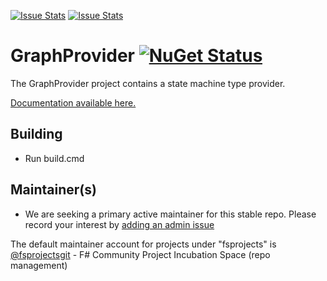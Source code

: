 [![Issue Stats](http://issuestats.com/github/fsprojects/GraphProvider/badge/issue)](http://issuestats.com/github/fsprojects/GraphProvider)
[![Issue Stats](http://issuestats.com/github/fsprojects/GraphProvider/badge/pr)](http://issuestats.com/github/fsprojects/GraphProvider)


GraphProvider [![NuGet Status](http://img.shields.io/nuget/v/GraphProvider.svg?style=flat)](https://www.nuget.org/packages/GraphProvider/)
===========================

The GraphProvider project contains a state machine type provider.

<a href="http://fsprojects.github.io/GraphProvider" target="_blank">Documentation available here.</a>

## Building

* Run build.cmd

## Maintainer(s)

- We are seeking a primary active maintainer for this stable repo. Please record your interest by [adding an admin issue](https://github.com/fsprojects/FsProjectsAdmin/issues)

The default maintainer account for projects under "fsprojects" is [@fsprojectsgit](https://github.com/fsprojectsgit) - F# Community Project Incubation Space (repo management)
